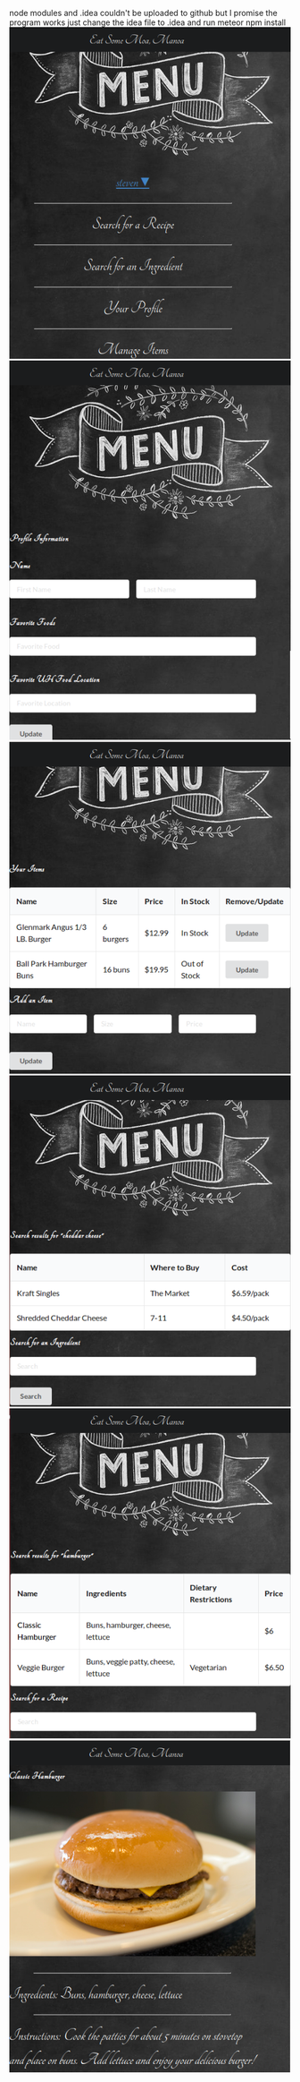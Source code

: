 node modules and .idea couldn't be uploaded to github but I promise the program works just change the idea file to .idea and run meteor npm install 
<img src="https://github.com/Steven-Braun/toastermockup/blob/master/doc/menu.png" width="600">
<img src="https://github.com/Steven-Braun/toastermockup/blob/master/doc/profile.png" width="600">
<img src="https://github.com/Steven-Braun/toastermockup/blob/master/doc/items.png" width="600">
<img src="https://github.com/Steven-Braun/toastermockup/blob/master/doc/ingredient.png" width="600">
<img src="https://github.com/Steven-Braun/toastermockup/blob/master/doc/recipes.png" width="600">
<img src="https://github.com/Steven-Braun/toastermockup/blob/master/doc/hamburger.png" width="600">

